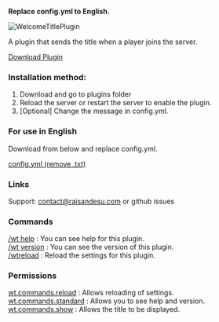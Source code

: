 <strong>Replace config.yml to English.</strong>

![WelcomeTitlePlugin](https://user-images.githubusercontent.com/89285532/216763298-78a36ac5-72c2-4dc6-800f-8bda5b110460.png)

A plugin that sends the title when a player joins the server.

[Download Plugin](https://www.spigotmc.org/resources/welcometitleplugin.107816/download?version=484721)

### Installation method:
1. Download and go to plugins folder
2. Reload the server or restart the server to enable the plugin.
3. [Optional] Change the message in config.yml.

### For use in English
Download from below and replace config.yml.

<ins>[config.yml (remove .txt)](https://raw.githubusercontent.com/raisandesu/WTP/master/config.yml)</ins>

### Links
Support: contact@raisandesu.com or github issues

### Commands
<ins>/wt help</ins> : You can see help for this plugin.<br>
<ins>/wt version</ins> : You can see the version of this plugin.<br>
<ins>/wtreload</ins> : Reload the settings for this plugin.

### Permissions
<ins>wt.commands.reload</ins> : Allows reloading of settings.<br>
<ins>wt.commands.standard</ins> : Allows you to see help and version.<br>
<ins>wt.commands.show</ins> : Allows the title to be displayed.
